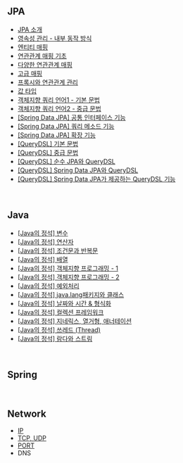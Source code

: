 ## JPA

- [JPA 소개](https://github.com/JaeYeon33/TIL/blob/main/JPA/JPA%20%EC%86%8C%EA%B0%9C.md)
- [영속성 관리 - 내부 동작 방식](https://github.com/JaeYeon33/TIL/blob/main/JPA/%EC%98%81%EC%86%8D%EC%84%B1%20%EA%B4%80%EB%A6%AC%20-%20%EB%82%B4%EB%B6%80%20%EB%8F%99%EC%9E%91%20%EB%B0%A9%EC%8B%9D.md)
- [엔티티 매핑](https://github.com/JaeYeon33/TIL/blob/main/JPA/%EC%97%94%ED%8B%B0%ED%8B%B0%20%EB%A7%A4%ED%95%91.md)
- [연관관계 매핑 기초](https://github.com/JaeYeon33/TIL/blob/main/JPA/%EC%97%B0%EA%B4%80%EA%B4%80%EA%B3%84%20%EB%A7%A4%ED%95%91%20%EA%B8%B0%EC%B4%88.md)
- [다양한 연관관계 매핑](https://github.com/JaeYeon33/TIL/blob/main/JPA/%EB%8B%A4%EC%96%91%ED%95%9C%20%EC%97%B0%EA%B4%80%EA%B4%80%EA%B3%84%20%EB%A7%A4%ED%95%91.md)
- [고급 매핑](https://github.com/JaeYeon33/TIL/blob/main/JPA/%EA%B3%A0%EA%B8%89%20%EB%A7%A4%ED%95%91.md)
- [프록시와 연관관계 관리](https://github.com/JaeYeon33/TIL/blob/main/JPA/%ED%94%84%EB%A1%9D%EC%8B%9C%EC%99%80%20%EC%97%B0%EA%B4%80%EA%B4%80%EA%B3%84%20%EA%B4%80%EB%A6%AC.md)
- [값 타입](https://github.com/JaeYeon33/TIL/blob/main/JPA/%EA%B0%92%20%ED%83%80%EC%9E%85.md)
- [객체지향 쿼리 언어1 - 기본 문법](https://github.com/JaeYeon33/TIL/blob/main/JPA/%EA%B0%9D%EC%B2%B4%EC%A7%80%ED%96%A5%20%EC%BF%BC%EB%A6%AC%20%EC%96%B8%EC%96%B41%20-%20%EA%B8%B0%EB%B3%B8%20%EB%AC%B8%EB%B2%95.md)
- [객체지향 쿼리 언어2 - 중급 문법](https://github.com/JaeYeon33/TIL/blob/main/JPA/%EA%B0%9D%EC%B2%B4%EC%A7%80%ED%96%A5%20%EC%BF%BC%EB%A6%AC%20%EC%96%B8%EC%96%B42%20-%20%EC%A4%91%EA%B8%89%20%EB%AC%B8%EB%B2%95.md)
- [[Spring Data JPA] 공통 인터페이스 기능](https://github.com/JaeYeon33/TIL/blob/main/JPA/공통%20인터페이스%20기능.md)
- [[Spring Data JPA] 쿼리 메소드 기능](https://github.com/JaeYeon33/TIL/blob/main/JPA/쿼리%20메소드%20기능.md)
- [[Spring Data JPA] 확장 기능](https://github.com/JaeYeon33/TIL/blob/main/JPA/확장%20기능.md)
- [[QueryDSL] 기본 문법](https://github.com/JaeYeon33/TIL/blob/main/JPA/기본%20문법.md)
- [[QueryDSL] 중급 문법](https://github.com/JaeYeon33/TIL/blob/main/JPA/중급%20문법.md)
- [[QueryDSL] 순수 JPA와 QueryDSL](https://github.com/JaeYeon33/TIL/blob/main/JPA/순수%20JPA와%20QueryDSL.md)
- [[QueryDSL] Spring Data JPA와 QueryDSL](https://github.com/JaeYeon33/TIL/blob/main/JPA/스프링%20데이터%20JPA와%20QueryDSL.md)
- [[QueryDSL] Spring Data JPA가 제공하는 QueryDSL 기능](https://github.com/JaeYeon33/TIL/blob/main/JPA/스프링%20데이터%20JPA가%20제공하는%20QueryDSL%20기능.md)

<br>

## Java

- [[Java의 정석] 변수](https://github.com/JaeYeon33/TIL/blob/main/JAVA/변수.md)
- [[Java의 정석] 연산자](https://github.com/JaeYeon33/TIL/blob/main/JAVA/연산자.md)
- [[Java의 정석] 조건문과 반복문](https://github.com/JaeYeon33/TIL/blob/main/JAVA/조건문과%20반복문.md)
- [[Java의 정석] 배열](https://github.com/JaeYeon33/TIL/blob/main/JAVA/배열%20(Array).md)
- [[Java의 정석] 객체지향 프로그래밍 - 1](https://github.com/JaeYeon33/TIL/blob/main/JAVA/객체지향%20프로그래밍%201.md)
- [[Java의 정석] 객체지향 프로그래밍 - 2](https://github.com/JaeYeon33/TIL/blob/main/JAVA/객체지향%20프로그래밍%202.md)
- [[Java의 정석] 예외처리](https://github.com/JaeYeon33/TIL/blob/main/JAVA/예외처리.md)
- [[Java의 정석] java.lang패키지와 클래스](https://github.com/JaeYeon33/TIL/blob/main/JAVA/java%20lang패키지와%20유용한%20클래스.md)
- [[Java의 정석] 날짜와 시간 & 형식화](https://github.com/JaeYeon33/TIL/blob/main/JAVA/날짜와%20시간.md)
- [[Java의 정석] 컬렉션 프레임워크](https://github.com/JaeYeon33/TIL/blob/main/JAVA/컬렉션%20프레임워크.md)
- [[Java의 정석] 지네릭스, 열거형, 애너테이션](https://github.com/JaeYeon33/TIL/blob/main/JAVA/지네릭스%2C%20열거형%2C%20애너테이션.md)
- [[Java의 정석] 쓰레드 (Thread)](https://github.com/JaeYeon33/TIL/blob/main/JAVA/쓰레드%20Thread.md)
- [[Java의 정석] 람다와 스트림](https://github.com/JaeYeon33/TIL/blob/main/JAVA/람다와%20스트림.md)

<br>

## Spring



<br>

## Network

- [IP](https://github.com/JaeYeon33/TIL/blob/main/Network/IP.md)
- [TCP, UDP](https://github.com/JaeYeon33/TIL/blob/main/Network/TCP%2CUDP.md)
- [PORT](https://github.com/JaeYeon33/TIL/blob/main/Network/PORT.md)
- DNS

  

